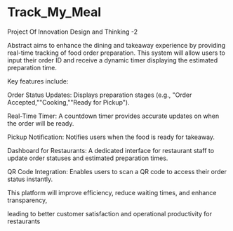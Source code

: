 # Track_My_Meal
Project Of Innovation Design and Thinking -2  

Abstract
aims to enhance the dining and takeaway experience by providing real-time tracking of food order preparation. This system will allow users to input their order ID and receive a dynamic timer displaying the estimated preparation time.

Key features include:

Order Status Updates: Displays preparation stages (e.g., "Order Accepted,""Cooking,""Ready
for Pickup").

Real-Time Timer: 
A countdown timer provides accurate updates on when the order will be
ready.

Pickup Notification: Notifies users when the food is ready for takeaway.

Dashboard for Restaurants:
A dedicated interface for restaurant staff to update order
statuses and estimated preparation times.

QR Code Integration: Enables users to scan a QR code to access their order status instantly.

This platform will improve efficiency, reduce waiting times, and enhance transparency,

leading to better customer satisfaction and operational productivity for restaurants

